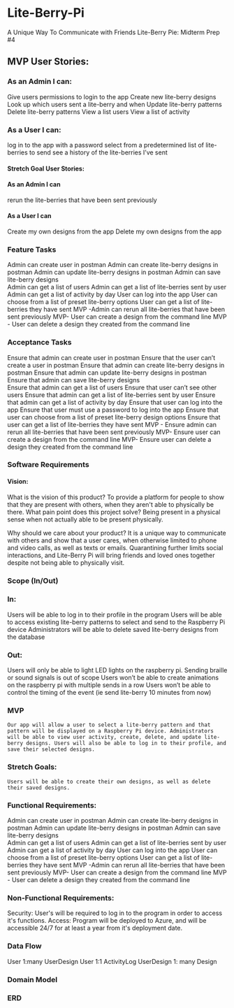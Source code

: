 # Lite-Berry-Pi
A Unique Way To Communicate with Friends
Lite-Berry Pie: Midterm Prep #4

## MVP User Stories:

### As an Admin I can:
Give users permissions to login to the app
Create new lite-berry designs
Look up which users sent a lite-berry and when
Update lite-berry patterns
Delete lite-berry patterns 
View a list users
View a list of activity

### As a User I can:
log in to the app with a password
select from a predetermined list of lite-berries to send
see a history of the lite-berries I’ve sent

#### Stretch Goal User Stories:

#### As an Admin I can 
rerun the lite-berries that have been sent previously

#### As a User I can 
Create my own designs from the app 
Delete my own designs from the app

### Feature Tasks

Admin can create user in postman
Admin can create lite-berry designs in postman
Admin can update lite-berry designs in postman
Admin can save lite-berry designs  
Admin can get a list of users
Admin can get a list of lite-berries sent by user
Admin can get a list of activity by day
User can log into the app
User can choose from a list of preset lite-berry options
User can get a list of lite-berries they have sent
MVP -Admin can rerun all lite-berries that have been sent previously
MVP- User can create a design from the command line
MVP - User can delete a design they created from the command line 

### Acceptance Tasks

Ensure that admin can create user in postman
Ensure that the user can’t create a user in postman
Ensure that admin can create lite-berry designs in postman
Ensure that admin can update lite-berry designs in postman
Ensure that admin can save lite-berry designs  
Ensure that admin can get a list of users
Ensure that user can’t see other users
Ensure that admin can get a list of lite-berries sent by user
Ensure that admin can get a list of activity by day
Ensure that user can log into the app
Ensure that user must use a password to log into the app
Ensure that user can choose from a list of preset lite-berry design options
Ensure that user can get a list of lite-berries they have sent
MVP - Ensure admin can rerun all lite-berries that have been sent previously
MVP- Ensure user can create a design from the command line
MVP- Ensure user can delete a design they created from the command line 


### Software Requirements

#### Vision:

What is the vision of this product? 
	To provide a platform for people to show that they are present with others, when they aren't able to physically be there.
What pain point does this project solve? 
Being present in a physical sense when not actually able to be present physically.

Why should we care about your product?
	It is a unique way to communicate with others and show that a user cares, when otherwise limited to phone and video calls, as well as texts or emails. Quarantining further limits social interactions, and Lite-Berry Pi will bring friends and loved ones together despite not being able to physically visit. 


### Scope (In/Out)

### In:
Users will be able to log in to their profile in the program
Users will be able to access existing lite-berry patterns to select and send to the Raspberry Pi device
Administrators will be able to delete saved lite-berry designs from the database 
	
### Out:
Users will only be able to light LED lights on the raspberry pi. Sending braille or sound signals is out of scope
Users won’t be able to create animations on the raspberry pi with multiple sends in a row
Users won’t be able to control the timing of the event (ie send lite-berry 10 minutes from now)

### MVP
	Our app will allow a user to select a lite-berry pattern and that pattern will be displayed on a Raspberry Pi device. Administrators will be able to view user activity, create, delete, and update lite-berry designs. Users will also be able to log in to their profile, and save their selected designs. 

### Stretch Goals:
	Users will be able to create their own designs, as well as delete their saved designs.

### Functional Requirements:

Admin can create user in postman
Admin can create lite-berry designs in postman
Admin can update lite-berry designs in postman
Admin can save lite-berry designs  
Admin can get a list of users
Admin can get a list of lite-berries sent by user
Admin can get a list of activity by day
User can log into the app
User can choose from a list of preset lite-berry options
User can get a list of lite-berries they have sent
MVP -Admin can rerun all lite-berries that have been sent previously
MVP- User can create a design from the command line
MVP - User can delete a design they created from the command line 

### Non-Functional Requirements:
Security: User's will be required to log in to the program in order to access it's functions.
Access: Program will be deployed to Azure, and will be accessible 24/7 for at least a year from it's deployment date.
	
### Data Flow
User  1:many UserDesign
User  1:1  ActivityLog
UserDesign 1: many Design

### Domain Model



### ERD



